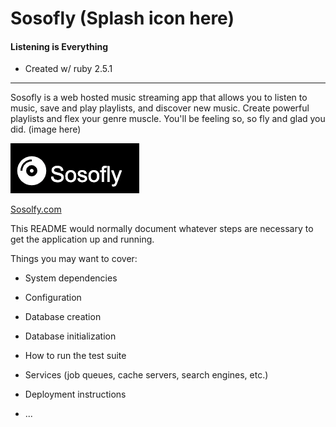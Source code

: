 # Sosofly (Splash icon here)
#### Listening is Everything

* Created w/ ruby 2.5.1
---
Sosofly is a web hosted music streaming app that allows you to listen to music, save and play playlists, and discover new music. Create powerful playlists and flex your genre muscle. You'll be feeling so, so fly and glad you did. (image here)

![Sosofly logo](app/assets/sosofly_media/sosofly_splash_logo.png)

[Sosolfy.com](https://sosofly.herokuapp.com/#/)

This README would normally document whatever steps are necessary to get the
application up and running.

Things you may want to cover:

* System dependencies

* Configuration

* Database creation

* Database initialization

* How to run the test suite

* Services (job queues, cache servers, search engines, etc.)

* Deployment instructions

* ...
